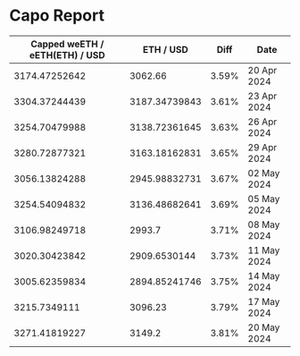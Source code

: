 # Capo Report

| Capped weETH / eETH(ETH) / USD | ETH / USD     | Diff  | Date        |
| ------------------------------ | ------------- | ----- | ----------- |
| 3174.47252642                  | 3062.66       | 3.59% | 20 Apr 2024 |
| 3304.37244439                  | 3187.34739843 | 3.61% | 23 Apr 2024 |
| 3254.70479988                  | 3138.72361645 | 3.63% | 26 Apr 2024 |
| 3280.72877321                  | 3163.18162831 | 3.65% | 29 Apr 2024 |
| 3056.13824288                  | 2945.98832731 | 3.67% | 02 May 2024 |
| 3254.54094832                  | 3136.48682641 | 3.69% | 05 May 2024 |
| 3106.98249718                  | 2993.7        | 3.71% | 08 May 2024 |
| 3020.30423842                  | 2909.6530144  | 3.73% | 11 May 2024 |
| 3005.62359834                  | 2894.85241746 | 3.75% | 14 May 2024 |
| 3215.7349111                   | 3096.23       | 3.79% | 17 May 2024 |
| 3271.41819227                  | 3149.2        | 3.81% | 20 May 2024 |
